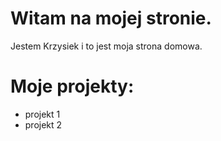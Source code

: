 # Witam na mojej stronie.
Jestem Krzysiek i to jest moja strona domowa.
# Moje projekty:
* projekt 1
* projekt 2
